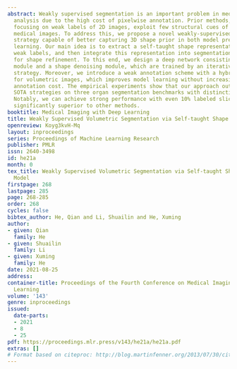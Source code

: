 ```yaml
---
abstract: Weakly supervised segmentation is an important problem in medical image
  analysis due to the high cost of pixelwise annotation. Prior methods, while often
  focusing on weak labels of 2D images, exploit few structural cues of volumetric
  medical images. To address this, we propose a novel weakly-supervised segmentation
  strategy capable of better capturing 3D shape prior in both model prediction and
  learning. Our main idea is to extract a self-taught shape representation by leveraging
  weak labels, and then integrate this representation into segmentation prediction
  for shape refinement. To this end, we design a deep network consisting of a segmentation
  module and a shape denoising module, which are trained by an iterative learning
  strategy. Moreover, we introduce a weak annotation scheme with a hybrid label design
  for volumetric images, which improves model learning without increasing the overall
  annotation cost. The empirical experiments show that our approach outperforms existing
  SOTA strategies on three organ segmentation benchmarks with distinctive shape properties.
  Notably, we can achieve strong performance with even 10% labeled slices, which is
  significantly superior to other methods.
booktitle: Medical Imaging with Deep Learning
title: Weakly Supervised Volumetric Segmentation via Self-taught Shape Denoising Model
openreview: Koyg3kvH-Mq
layout: inproceedings
series: Proceedings of Machine Learning Research
publisher: PMLR
issn: 2640-3498
id: he21a
month: 0
tex_title: Weakly Supervised Volumetric Segmentation via Self-taught Shape Denoising
  Model
firstpage: 268
lastpage: 285
page: 268-285
order: 268
cycles: false
bibtex_author: He, Qian and Li, Shuailin and He, Xuming
author:
- given: Qian
  family: He
- given: Shuailin
  family: Li
- given: Xuming
  family: He
date: 2021-08-25
address:
container-title: Proceedings of the Fourth Conference on Medical Imaging with Deep
  Learning
volume: '143'
genre: inproceedings
issued:
  date-parts:
  - 2021
  - 8
  - 25
pdf: https://proceedings.mlr.press/v143/he21a/he21a.pdf
extras: []
# Format based on citeproc: http://blog.martinfenner.org/2013/07/30/citeproc-yaml-for-bibliographies/
---
```

